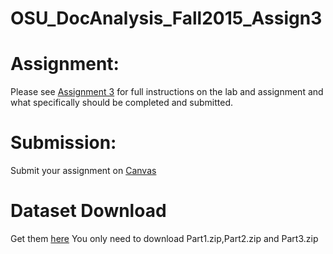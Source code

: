 # OSU_DocAnalysis_Fall2015_Assign3

Assignment:
===
Please see [Assignment 3](https://github.com/wuga214/OSU_DocAnalysis_Fall2015_Assign3/blob/master/NLP_Assignment_Description.pdf) for full instructions on the lab and assignment and what specifically should be completed and submitted.

<!---
In brief, the lab and assignment tasks are as follows:

1. Look through all of the provided code... it will save you a lot of time!

2. Write a keyphrase extractor based on an implmentation of only the C-value method (ignore the NC-value part) from the following paper: [Keyphrase Extraction with C-value / NC-value method](http://personalpages.manchester.ac.uk/staff/sophia.ananiadou/ijodl2000.pdf).  Sample code in [RegEx.java](https://github.com/wuga214/OSU_DocAnalysis_Fall2015_Assign3/blob/master/code/ATR/src/extraction/RegEx.java) will be useful.

3. Evaluate the keyphrase extractor on NSF abstracts spanning over a decade (see data link below).

4. Visualize evolution of extracted key phrases frequency in Python using matplotlib and pandas (Anaconda or Enthought Python installations recommended).

More information to follow in the Assignment handout... coming soon!
--->

Submission:
===
Submit your assignment on [Canvas](https://oregonstate.instructure.com/courses/1577985)


Dataset Download
===
Get them [here](http://archive.ics.uci.edu/ml/machine-learning-databases/nsfabs-mld/)
You only need to download Part1.zip,Part2.zip and Part3.zip
